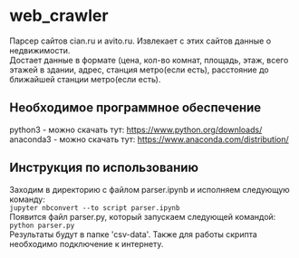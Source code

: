 # web_crawler

Парсер сайтов cian.ru и avito.ru. Извлекает с этих сайтов данные о недвижимости. </br>
Достает данные в формате (цена, кол-во комнат, площадь, этаж, всего этажей в здании, 
адрес, станция метро(если есть), расстояние до ближайшей станции метро(если есть).

## Необходимое программное обеспечение

python3 - можно скачать тут: https://www.python.org/downloads/<br>
anaconda3 - можно скачать тут: https://www.anaconda.com/distribution/

 ## Инструкция по использованию
 
  Заходим в директорию с файлом parser.ipynb и исполняем следующую команду:<br>
  `jupyter nbconvert --to script parser.ipynb `<br>
  Появится файл parser.py, который запускаем следующей командой:<br>
  `python parser.py`
  <br>
  Результаты будут в папке 'сsv-data'. Также для работы скрипта необходимо подключение к интернету.
  
